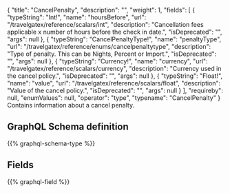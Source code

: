 {
  "title": "CancelPenalty",
  "description": "",
  "weight": 1,
  "fields": [
    {
      "typeString": "Int!",
      "name": "hoursBefore",
      "url": "/travelgatex/reference/scalars/int",
      "description": "Cancellation fees applicable x number of hours before the check in date.",
      "isDeprecated": "",
      "args": null
    },
    {
      "typeString": "CancelPenaltyType!",
      "name": "penaltyType",
      "url": "/travelgatex/reference/enums/cancelpenaltytype",
      "description": "Type of penalty. This can be Nights, Percent or Import.",
      "isDeprecated": "",
      "args": null
    },
    {
      "typeString": "Currency!",
      "name": "currency",
      "url": "/travelgatex/reference/scalars/currency",
      "description": "Currency used in the cancel policy.",
      "isDeprecated": "",
      "args": null
    },
    {
      "typeString": "Float!",
      "name": "value",
      "url": "/travelgatex/reference/scalars/float",
      "description": "Value of the cancel policy.",
      "isDeprecated": "",
      "args": null
    }
  ],
  "requireby": null,
  "enumValues": null,
  "operator": "type",
  "typename": "CancelPenalty"
}
Contains information about a cancel penalty.
## GraphQL Schema definition

{{% graphql-schema-type %}}

## Fields

{{% graphql-field %}}
